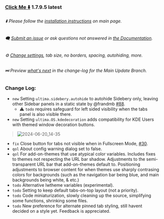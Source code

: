 ### [Click Me ⬇️](https://github.com/soulhotel/FF-ULTIMA/releases/download/1.7.9.5/ffultima1.7.9.5.zip) 1.7.9.5 latest

###### ⬇️ Please follow the [installation instructions](https://github.com/soulhotel/FF-ULTIMA#installation) on main page.

###### 🗨️ [Submit an issue](https://github.com/soulhotel/FF-ULTIMA/issues/new/choose) or ask questions not answered in [the Documentation](https://github.com/soulhotel/FF-ULTIMA/tree/main/doc).

###### ⚙️ [Change settings](https://github.com/soulhotel/FF-ULTIMA/blob/main/doc/Modification.md), tab size, no borders, spacing, autohiding, more.

###### ⏭️ Preview [*what's next*](https://github.com/soulhotel/FF-ULTIMA/blob/main.update.branch/doc/change-log.md) in the change-log for the Main Update Branch.


### Change Log:
- `new` Setting `ultima.sidebery.autohide` to autohide Sidebery only, leaving other Sidebar panels in a static state by @frandmb [#88](https://github.com/soulhotel/FF-ULTIMA/pull/88).
  - :warning: `todo` requires safeguard for left sided visibility when the tabs panel is also visible there.
- `new` Setting `ultima.OS.kdedecoration` adds compatibility for KDE Users with themed window decoration buttons.
> ![2024-06-20_14-35](https://github.com/soulhotel/FF-ULTIMA/assets/155501797/168821f4-75b3-4f36-9264-250cf72653fc)
- `fix` Close button for tabs not visible when in Fullscreen Mode, [#30](https://github.com/soulhotel/FF-ULTIMA/issues/30).
- `qol` About config warning dialog set to false.
- `qol` For add-on-themes that use atypical color variables. Includes fixes to themes not respecting the URL bar shadow. Adjustments to the semi-transparent URL bar that add-on-themes default to. Positioning adjustments to browser content for when themes use sharply contrasing colors for backgrounds (such as the navigation bar being blue, and main backgrounds being white, & etc.)
- `todo` Alternative lwtheme variables (experimental).
- `todo` Setting to keep default tabs-on-top layout (not a priority).
- `todo` Code miniaturization, slowly cleaning up the source, simplifying some functions, shrinking some files.
- `todo` New preference for alternate pinned tab styling, still havent decided on a style yet. Feedback is appreciated.
